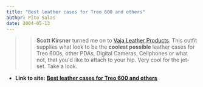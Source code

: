 ```yaml
---
title: "Best leather cases for Treo 600 and others"
author: Pito Salas
date: 2004-05-13
---
```



>>

>> **Scott Kirsner** turned me on to [Vaja Leather
Products](<http://www.vajacases.com/>). This outfit supplies what look to be
the **coolest possible** leather cases for Treo 600s, other PDAs, Digital
Cameras, Cellphones or what not, that you'd like to attach to your hip. Very
cool for the jet-set. Take a look.


* **Link to site:** **[Best leather cases for Treo 600 and others](None)**
